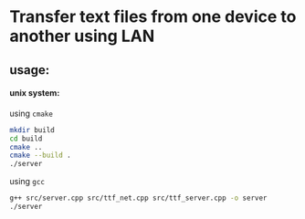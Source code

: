 # Transfer text files from one device to another using LAN
## usage:
#### unix system:
using `cmake`
```sh
mkdir build
cd build 
cmake ..
cmake --build .
./server
```
using `gcc`
```sh
g++ src/server.cpp src/ttf_net.cpp src/ttf_server.cpp -o server 
./server
```
